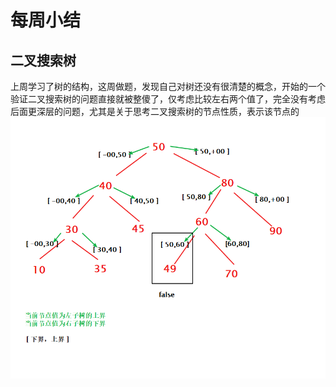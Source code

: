 # 每周小结

## 二叉搜索树

上周学习了树的结构，这周做题，发现自己对树还没有很清楚的概念，开始的一个验证二叉搜索树的问题直接就被整傻了，仅考虑比较左右两个值了，完全没有考虑后面更深层的问题，尤其是关于思考二叉搜索树的节点性质，表示该节点的
![img.png](img.png)